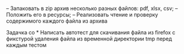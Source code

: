 # 
– Запаковать в zip архив несколько разных файлов: pdf, xlsx, csv;
– Положить его в ресурсы;
– Реализовать чтение и проверку содержимого каждого файла из архива

Задачка со *
Написать автотест для скачивания файла из firefox с фикстурой удаления файла из временной директории tmp перед каждым тестом
